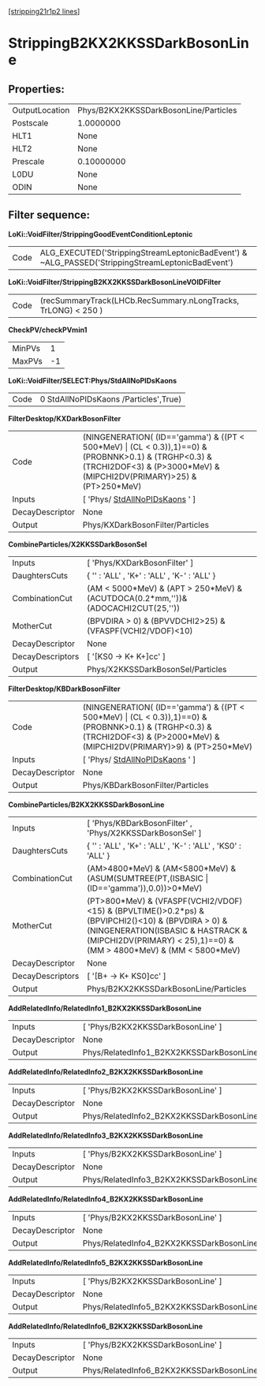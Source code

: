 [[stripping21r1p2 lines]](./stripping21r1p2-index)

# StrippingB2KX2KKSSDarkBosonLine

## Properties:

|                |                                       |
|----------------|---------------------------------------|
| OutputLocation | Phys/B2KX2KKSSDarkBosonLine/Particles |
| Postscale      | 1.0000000                             |
| HLT1           | None                                  |
| HLT2           | None                                  |
| Prescale       | 0.10000000                            |
| L0DU           | None                                  |
| ODIN           | None                                  |

## Filter sequence:

**LoKi::VoidFilter/StrippingGoodEventConditionLeptonic**

|      |                                                                                                   |
|------|---------------------------------------------------------------------------------------------------|
| Code | ALG_EXECUTED('StrippingStreamLeptonicBadEvent') & \~ALG_PASSED('StrippingStreamLeptonicBadEvent') |

**LoKi::VoidFilter/StrippingB2KX2KKSSDarkBosonLineVOIDFilter**

|      |                                                                |
|------|----------------------------------------------------------------|
| Code | (recSummaryTrack(LHCb.RecSummary.nLongTracks, TrLONG) \< 250 ) |

**CheckPV/checkPVmin1**

|        |     |
|--------|-----|
| MinPVs | 1   |
| MaxPVs | -1  |

**LoKi::VoidFilter/SELECT:Phys/StdAllNoPIDsKaons**

|      |                                       |
|------|---------------------------------------|
| Code | 0 StdAllNoPIDsKaons /Particles',True) |

**FilterDesktop/KXDarkBosonFilter**

|                 |                                                                                                                                                                                        |
|-----------------|----------------------------------------------------------------------------------------------------------------------------------------------------------------------------------------|
| Code            | (NINGENERATION( (ID=='gamma') & ((PT \< 500\*MeV) \| (CL \< 0.3)),1)==0) & (PROBNNK\>0.1) & (TRGHP\<0.3) & (TRCHI2DOF\<3) & (P\>3000\*MeV) & (MIPCHI2DV(PRIMARY)\>25) & (PT\>250\*MeV) |
| Inputs          | [ 'Phys/ [StdAllNoPIDsKaons](./stripping21r1p2-stdallnopidskaons) ' ]                                                                                                                |
| DecayDescriptor | None                                                                                                                                                                                   |
| Output          | Phys/KXDarkBosonFilter/Particles                                                                                                                                                       |

**CombineParticles/X2KKSSDarkBosonSel**

|                  |                                                                                       |
|------------------|---------------------------------------------------------------------------------------|
| Inputs           | [ 'Phys/KXDarkBosonFilter' ]                                                        |
| DaughtersCuts    | { '' : 'ALL' , 'K+' : 'ALL' , 'K-' : 'ALL' }                                          |
| CombinationCut   | (AM \< 5000\*MeV) & (APT \> 250\*MeV) & (ACUTDOCA(0.2\*mm,''))& (ADOCACHI2CUT(25,'')) |
| MotherCut        | (BPVDIRA \> 0) & (BPVVDCHI2\>25) & (VFASPF(VCHI2/VDOF)\<10)                           |
| DecayDescriptor  | None                                                                                  |
| DecayDescriptors | [ '[KS0 -\> K+ K+]cc' ]                                                           |
| Output           | Phys/X2KKSSDarkBosonSel/Particles                                                     |

**FilterDesktop/KBDarkBosonFilter**

|                 |                                                                                                                                                                                       |
|-----------------|---------------------------------------------------------------------------------------------------------------------------------------------------------------------------------------|
| Code            | (NINGENERATION( (ID=='gamma') & ((PT \< 500\*MeV) \| (CL \< 0.3)),1)==0) & (PROBNNK\>0.1) & (TRGHP\<0.3) & (TRCHI2DOF\<3) & (P\>2000\*MeV) & (MIPCHI2DV(PRIMARY)\>9) & (PT\>250\*MeV) |
| Inputs          | [ 'Phys/ [StdAllNoPIDsKaons](./stripping21r1p2-stdallnopidskaons) ' ]                                                                                                               |
| DecayDescriptor | None                                                                                                                                                                                  |
| Output          | Phys/KBDarkBosonFilter/Particles                                                                                                                                                      |

**CombineParticles/B2KX2KKSSDarkBosonLine**

|                  |                                                                                                                                                                                                                        |
|------------------|------------------------------------------------------------------------------------------------------------------------------------------------------------------------------------------------------------------------|
| Inputs           | [ 'Phys/KBDarkBosonFilter' , 'Phys/X2KKSSDarkBosonSel' ]                                                                                                                                                             |
| DaughtersCuts    | { '' : 'ALL' , 'K+' : 'ALL' , 'K-' : 'ALL' , 'KS0' : 'ALL' }                                                                                                                                                           |
| CombinationCut   | (AM\>4800\*MeV) & (AM\<5800\*MeV) & (ASUM(SUMTREE(PT,(ISBASIC \| (ID=='gamma')),0.0))\>0\*MeV)                                                                                                                         |
| MotherCut        | (PT\>800\*MeV) & (VFASPF(VCHI2/VDOF)\<15) & (BPVLTIME()\>0.2\*ps) & (BPVIPCHI2()\<10) & (BPVDIRA \> 0) & (NINGENERATION(ISBASIC & HASTRACK & (MIPCHI2DV(PRIMARY) \< 25),1)==0) & (MM \> 4800\*MeV) & (MM \< 5800\*MeV) |
| DecayDescriptor  | None                                                                                                                                                                                                                   |
| DecayDescriptors | [ '[B+ -\> K+ KS0]cc' ]                                                                                                                                                                                            |
| Output           | Phys/B2KX2KKSSDarkBosonLine/Particles                                                                                                                                                                                  |

**AddRelatedInfo/RelatedInfo1_B2KX2KKSSDarkBosonLine**

|                 |                                                    |
|-----------------|----------------------------------------------------|
| Inputs          | [ 'Phys/B2KX2KKSSDarkBosonLine' ]                |
| DecayDescriptor | None                                               |
| Output          | Phys/RelatedInfo1_B2KX2KKSSDarkBosonLine/Particles |

**AddRelatedInfo/RelatedInfo2_B2KX2KKSSDarkBosonLine**

|                 |                                                    |
|-----------------|----------------------------------------------------|
| Inputs          | [ 'Phys/B2KX2KKSSDarkBosonLine' ]                |
| DecayDescriptor | None                                               |
| Output          | Phys/RelatedInfo2_B2KX2KKSSDarkBosonLine/Particles |

**AddRelatedInfo/RelatedInfo3_B2KX2KKSSDarkBosonLine**

|                 |                                                    |
|-----------------|----------------------------------------------------|
| Inputs          | [ 'Phys/B2KX2KKSSDarkBosonLine' ]                |
| DecayDescriptor | None                                               |
| Output          | Phys/RelatedInfo3_B2KX2KKSSDarkBosonLine/Particles |

**AddRelatedInfo/RelatedInfo4_B2KX2KKSSDarkBosonLine**

|                 |                                                    |
|-----------------|----------------------------------------------------|
| Inputs          | [ 'Phys/B2KX2KKSSDarkBosonLine' ]                |
| DecayDescriptor | None                                               |
| Output          | Phys/RelatedInfo4_B2KX2KKSSDarkBosonLine/Particles |

**AddRelatedInfo/RelatedInfo5_B2KX2KKSSDarkBosonLine**

|                 |                                                    |
|-----------------|----------------------------------------------------|
| Inputs          | [ 'Phys/B2KX2KKSSDarkBosonLine' ]                |
| DecayDescriptor | None                                               |
| Output          | Phys/RelatedInfo5_B2KX2KKSSDarkBosonLine/Particles |

**AddRelatedInfo/RelatedInfo6_B2KX2KKSSDarkBosonLine**

|                 |                                                    |
|-----------------|----------------------------------------------------|
| Inputs          | [ 'Phys/B2KX2KKSSDarkBosonLine' ]                |
| DecayDescriptor | None                                               |
| Output          | Phys/RelatedInfo6_B2KX2KKSSDarkBosonLine/Particles |
